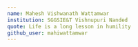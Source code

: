 ```yaml
---
name: Mahesh Vishwanath Wattamwar
institution: SGGSIE&T Vishnupuri Nanded
quote: Life is a long lesson in humility
github_user: mahiwattamwar
---
```

